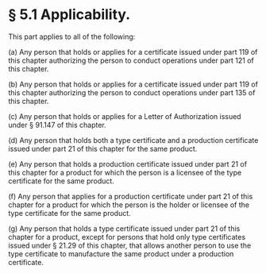 # § 5.1   Applicability.

This part applies to all of the following:


(a) Any person that holds or applies for a certificate issued under part 119 of this chapter authorizing the person to conduct operations under part 121 of this chapter.


(b) Any person that holds or applies for a certificate issued under part 119 of this chapter authorizing the person to conduct operations under part 135 of this chapter.


(c) Any person that holds or applies for a Letter of Authorization issued under § 91.147 of this chapter.


(d) Any person that holds both a type certificate and a production certificate issued under part 21 of this chapter for the same product.


(e) Any person that holds a production certificate issued under part 21 of this chapter for a product for which the person is a licensee of the type certificate for the same product.


(f) Any person that applies for a production certificate under part 21 of this chapter for a product for which the person is the holder or licensee of the type certificate for the same product.


(g) Any person that holds a type certificate issued under part 21 of this chapter for a product, except for persons that hold only type certificates issued under § 21.29 of this chapter, that allows another person to use the type certificate to manufacture the same product under a production certificate.






